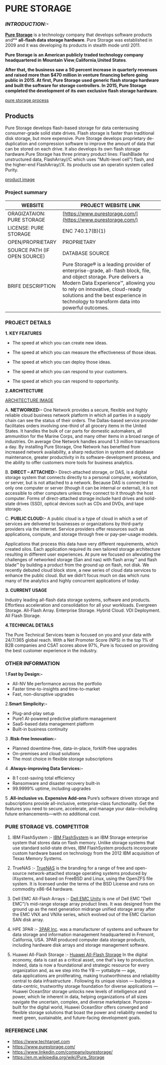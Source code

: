 ﻿

# PURE STORAGE

### ***INTRODUCTION:-***

[**Pure Storage**](https://www.purestorage.com/) is a technology company that develops software products and** **all-flash data storage hardware**. Pure Storage was established in 2009 and it was developing its products in stealth mode until 2011.

**Pure Storage is** **an American publicly** **traded technology company headquartered in** **Mountain View**,**California**,**United States**.

**After that, the business saw a** **50 percent increase** **in quarterly revenues and raised more than $470 million in venture financing before going public in 2015. At first, Pure Storage used generic flash storage hardware and built the software for storage controllers. In 2015, Pure Storage completed the development of** **its own exclusive flash storage hardware**.

[pure storage process](https://blog.purestorage.com/wp-content/uploads/2017/07/blog.purestorage.comwww.codyhosterman.comintr-a2cce344e8b121c01ebc89178ce835d83265fc50-768x382.jpg)
 
## Products

Pure Storage develops flash-based storage for data centersusing consumer-grade solid state drives. Flash storage is faster than traditional disk storage, but more expensive. Pure Storage develops proprietary de-duplication and compression software to improve the amount of data that can be stored on each drive.  It also develops its own flash storage hardware.Pure Storage has three primary product lines: FlashBlade for unstructured data, FlashArray//C which uses "Multi-level cell")  flash, and the higher-end  FlashArray//X.  Its products use an operatin system called Purity.
  
[product image](https://th.bing.com/th/id/R.47a27d43d8930096df0efa8fa3165fd5?rik=Vb74hkvhnqy5VQ&riu=http%3a%2f%2fgeekfluent.com%2fwp-content%2fuploads%2f2016%2f03%2fFlashBlade.png&ehk=px3wnMvE40yx2ErVGpRmEotYvnaOQ7qBZH4MUuQBd6w%3d&risl=&pid=ImgRaw&r=0)


### **Project summary**

| WEBSITE | PROJECT WEBSITE LINK |
|--|--|
| ORAGIZATAION: PURE STORAGE | [https://www.purestorage.com/](https://www.purestorage.com/) |
| LICENSE: PURE STORAGE|ENC 740.17(B)(1)|
| OPEN/PROPRIETARY |PROPRIETARY  |
| SOURCE PATH (IF OPEN SOURCE) |DATABASE SOURCE |
|BRIFE DESCRIPTION| Pure Storage® is a leading provider of enterprise-grade, all-flash block, file, and object storage. Pure delivers a Modern Data Experience™, allowing you to rely on innovative, cloud-ready solutions and the best experience in technology to transform data into powerful outcomes. |


### **PROJECT DETAILS**

**1. KEY FEATURES** 

 - The speed at which you can create new ideas.
 	
 - 	The speed at which you can measure the effectiveness of those ideas.
 
 - The speed at which you can deploy those ideas.
 - 	The speed at which you can respond to your customers. 	

 - The speed at which you can respond to opportunity.

**2.ARCHITECTURE**

[ARCHITECTURE IMAGE](![image](https://user-images.githubusercontent.com/122254775/220024204-7acc378b-c8e4-418e-af17-9ddf1b0880f0.png)
)
     

 A. **NETWORKED:-**
                  One Network provides a secure, flexible and highly reliable cloud business network platform in which all parties in a supply chain can see the status of their orders. The Dallas-based service provider facilitates orders involving one-third of all grocery items in the United States. It handles the bulk of car parts for domestic automakers, all ammunition for the Marine Corps, and many other items in a broad range of industries. On average One Network handles around 1.3 million transactions a day. By installing Pure Storage, One Network has benefited from increased network availability, a sharp reduction in system and database maintenance, greater productivity in its software-development process, and the ability to offer customers more tools for business analytics.

  B.  **DIRECT – ATTACHED:-**
                           Direct-attached storage, or DAS, is a digital storage system that connects directly to a personal computer, workstation, or server, but is not attached to a network. Because DAS is connected to only one computer or server (though it can be internal or external), it is not accessible to other computers unless they connect to it through the host computer.
            Forms of direct-attached storage include hard drives and solid-state drives (SSD), optical devices such as CDs and DVDs, and tape storage.

  C.  **PUBLIC CLOUD:-**
                      A public cloud is a type of cloud in which a set of services are delivered to businesses or organizations by third-party providers via the internet. Service providers offer resources such as applications, compute, and storage through free or pay-per-usage models.
                      
  Applications that process this data have very different requirements, which created silos.  Each application required its own tailored storage architecture resulting in different user experiences.  At pure we focused on alleviating the challenges of networked storage (San and nas) with flash array™ and flash blade™ by building a product from the ground up on flash, not disk.  We recently debuted cloud block store, a new series of cloud data services to enhance the public cloud.  But we didn’t focus much on das which runs many of the analytics and highly concurrent applications of today.
       

**3. CURRENT USAGE**
          

Industry leading all-flash data storage systems, software and products. Effortless acceleration and consolidation for all your workloads. Evergreen Storage. All-Flash Array. Enterprise Storage. Hybrid Cloud. VDI Deployment. All Flash Storage.
    

**4.TECHNICAL DETAILS**

The Pure Technical Services team is focused on you and your data with 24/7/365 global reach. With a Net Promoter Score (NPS) in the top 1% of B2B companies and CSAT scores above 97%, Pure is focused on providing the best customer experience in the industry.

### OTHER INFORMATION
    
  1.**Fast by Design:-**
 

 - All-NV Me performance across the portfolio
 - Faster time-to-insights and time-to-market
 - Fast, non-disruptive upgrades

 2.**Smart Simplicity:-**
  

 - Plug-and-play setup
 - Pure1 AI-powered predictive platform management
 - SaaS-based data management platform
 - Built-in business continuity

 3 .**Risk-free Innovation:-**

 - Planned downtime-free, data-in-place, forklift-free upgrades
 - On-premises and cloud solutions
 - The most choice in flexible storage subscriptions

4 .**Always-improving Data Services:-**

 - 8:1 cost-saving total efficiency
 - Ransomware and disaster recovery built-in 
 - 99.9999% uptime, including upgrades

5 .**All-inclusive vs. Expensive Add-ons**
              Pure’s software driven storage and subscriptions provide all-inclusive, enterprise-class functionality. Get the features you need to secure, accelerate, and manage your data—including future enhancements—with no additional cost.
            

### PURE STORAGE VS. COMPETITOR

 

 1. IBM FlashSystem :-
                [IBM FlashSystem](https://www.ibm.com/in-en/flashsystem) is an IBM Storage enterprise system that stores data on flash memory. Unlike storage systems that use standard solid-state drives, IBM FlashSystem products incorporate custom hardware based on technology from the 2012 IBM acquisition of Texas Memory Systems.
                
 2. TrueNAS :-
 [TrueNAS](https://www.googleadservices.com/pagead/aclk?sa=L&ai=DChcSEwj1orOehp79AhVRDCsKHcWaAJoYABAAGgJzZg&ohost=www.google.com&cid=CAESa-D21b77l4u1WOf0NH_PdFXQgbpHJf_2IDN1zsJQQfLgYcOP_XFeZWl4IfcTZ_yQltekY5FnNthWvQBo4dnvB9dPdNbp--RotJVmEqfywhwz-VrYZIeMurIvjMNKvA7d6Om9Pox3Arm7Ckpm&sig=AOD64_104KegLVXVIrG7677xJXYvuVjgBg&q&adurl&ved=2ahUKEwjrqayehp79AhXH9nMBHTGTBKQQ0Qx6BAgJEAE) is the branding for a range of free and open-source network-attached storage operating systems produced by iXsystems, and based on FreeBSD and Linux, using the OpenZFS file system. It is licensed under the terms of the BSD License and runs on commodity x86-64 hardware.
 
 3. Dell EMC All-Flash Arrays :-
[Dell EMC Unity](https://www.dell.com/en-in/work/shop/productdetailstxn/storage-sc-all-flash) is one of Dell EMC "Dell EMC")’s mid-range storage array product lines. It was designed from the ground up as the next generation midrange unified storage array after the EMC VNX and VNXe series, which evolved out of the EMC Clariion SAN disk array.
 4. HPE 3PAR :-
[3PAR Inc](https://www.hpe.com/us/en/storage/3par.html). was a manufacturer of systems and software for data storage and information management headquartered in Fremont, California, USA. 3PAR produced computer data storage products, including hardware disk arrays and storage management software.
 5. Huawei All-Flash Storage :-
[Huawei All-Flash Storage](https://e.huawei.com/in/products/storage) In the digital economy, data is cast as a critical asset, one that's key to production.  
Indeed, data is now a foundational and strategic resource for every organization and, as we step into the YB — yottabyte — age,  
data applications are proliferating, making trustworthiness and reliability central to data infrastructure  . Following its unique vision — building a data-centric, trustworthy storage foundation for diverse applications —  
Huawei OceanStor storage unlocks new levels of intelligence and power, which lie inherent in data, helping organizations of all sizes  
navigate the uncertain, complex, and diverse marketplace. Purpose-built for the digital world, Huawei OceanStor offers converged and  
flexible storage solutions that boast the power and reliability needed to meet green, sustainable, and future-facing development goals.


### **REFERENCE LINK**

 - https://www.techtarget.com 
 -  https://www.purestorage.com/
 - https://www.linkedin.com/company/purestorage/
 - https://en.m.wikipedia.org/wiki/Pure_Storage

